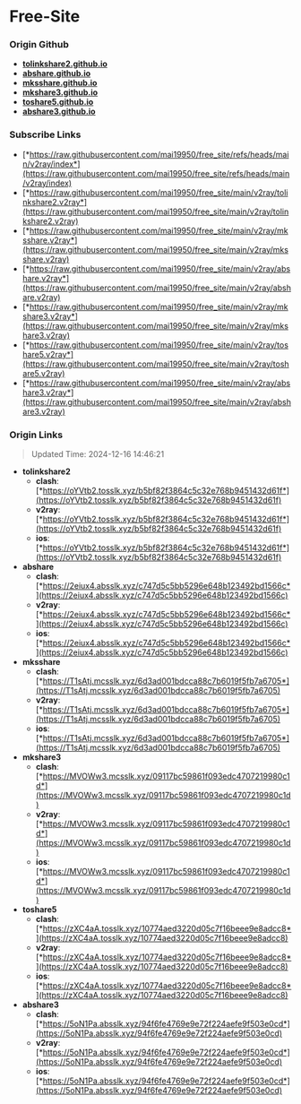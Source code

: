 # Free-Site

### Origin Github

- [**tolinkshare2.github.io**](https://github.com/tolinkshare2/tolinkshare2.github.io)
- [**abshare.github.io**](https://github.com/abshare/abshare.github.io)
- [**mksshare.github.io**](https://github.com/mksshare/mksshare.github.io)
- [**mkshare3.github.io**](https://github.com/mkshare3/mkshare3.github.io)
- [**toshare5.github.io**](https://github.com/toshare5/toshare5.github.io)
- [**abshare3.github.io**](https://github.com/abshare3/abshare3.github.io)

### Subscribe Links

- [*https://raw.githubusercontent.com/mai19950/free_site/refs/heads/main/v2ray/index*](https://raw.githubusercontent.com/mai19950/free_site/refs/heads/main/v2ray/index)
- [*https://raw.githubusercontent.com/mai19950/free_site/main/v2ray/tolinkshare2.v2ray*](https://raw.githubusercontent.com/mai19950/free_site/main/v2ray/tolinkshare2.v2ray)
- [*https://raw.githubusercontent.com/mai19950/free_site/main/v2ray/mksshare.v2ray*](https://raw.githubusercontent.com/mai19950/free_site/main/v2ray/mksshare.v2ray)
- [*https://raw.githubusercontent.com/mai19950/free_site/main/v2ray/abshare.v2ray*](https://raw.githubusercontent.com/mai19950/free_site/main/v2ray/abshare.v2ray)
- [*https://raw.githubusercontent.com/mai19950/free_site/main/v2ray/mkshare3.v2ray*](https://raw.githubusercontent.com/mai19950/free_site/main/v2ray/mkshare3.v2ray)
- [*https://raw.githubusercontent.com/mai19950/free_site/main/v2ray/toshare5.v2ray*](https://raw.githubusercontent.com/mai19950/free_site/main/v2ray/toshare5.v2ray)
- [*https://raw.githubusercontent.com/mai19950/free_site/main/v2ray/abshare3.v2ray*](https://raw.githubusercontent.com/mai19950/free_site/main/v2ray/abshare3.v2ray)

### Origin Links

> Updated Time: 2024-12-16 14:46:21

- **tolinkshare2**
  - **clash**: [*https://oYVtb2.tosslk.xyz/b5bf82f3864c5c32e768b9451432d61f*](https://oYVtb2.tosslk.xyz/b5bf82f3864c5c32e768b9451432d61f)
  - **v2ray**: [*https://oYVtb2.tosslk.xyz/b5bf82f3864c5c32e768b9451432d61f*](https://oYVtb2.tosslk.xyz/b5bf82f3864c5c32e768b9451432d61f)
  - **ios**: [*https://oYVtb2.tosslk.xyz/b5bf82f3864c5c32e768b9451432d61f*](https://oYVtb2.tosslk.xyz/b5bf82f3864c5c32e768b9451432d61f)
- **abshare**
  - **clash**: [*https://2eiux4.absslk.xyz/c747d5c5bb5296e648b123492bd1566c*](https://2eiux4.absslk.xyz/c747d5c5bb5296e648b123492bd1566c)
  - **v2ray**: [*https://2eiux4.absslk.xyz/c747d5c5bb5296e648b123492bd1566c*](https://2eiux4.absslk.xyz/c747d5c5bb5296e648b123492bd1566c)
  - **ios**: [*https://2eiux4.absslk.xyz/c747d5c5bb5296e648b123492bd1566c*](https://2eiux4.absslk.xyz/c747d5c5bb5296e648b123492bd1566c)
- **mksshare**
  - **clash**: [*https://T1sAtj.mcsslk.xyz/6d3ad001bdcca88c7b6019f5fb7a6705*](https://T1sAtj.mcsslk.xyz/6d3ad001bdcca88c7b6019f5fb7a6705)
  - **v2ray**: [*https://T1sAtj.mcsslk.xyz/6d3ad001bdcca88c7b6019f5fb7a6705*](https://T1sAtj.mcsslk.xyz/6d3ad001bdcca88c7b6019f5fb7a6705)
  - **ios**: [*https://T1sAtj.mcsslk.xyz/6d3ad001bdcca88c7b6019f5fb7a6705*](https://T1sAtj.mcsslk.xyz/6d3ad001bdcca88c7b6019f5fb7a6705)
- **mkshare3**
  - **clash**: [*https://MVOWw3.mcsslk.xyz/09117bc59861f093edc4707219980c1d*](https://MVOWw3.mcsslk.xyz/09117bc59861f093edc4707219980c1d)
  - **v2ray**: [*https://MVOWw3.mcsslk.xyz/09117bc59861f093edc4707219980c1d*](https://MVOWw3.mcsslk.xyz/09117bc59861f093edc4707219980c1d)
  - **ios**: [*https://MVOWw3.mcsslk.xyz/09117bc59861f093edc4707219980c1d*](https://MVOWw3.mcsslk.xyz/09117bc59861f093edc4707219980c1d)
- **toshare5**
  - **clash**: [*https://zXC4aA.tosslk.xyz/10774aed3220d05c7f16beee9e8adcc8*](https://zXC4aA.tosslk.xyz/10774aed3220d05c7f16beee9e8adcc8)
  - **v2ray**: [*https://zXC4aA.tosslk.xyz/10774aed3220d05c7f16beee9e8adcc8*](https://zXC4aA.tosslk.xyz/10774aed3220d05c7f16beee9e8adcc8)
  - **ios**: [*https://zXC4aA.tosslk.xyz/10774aed3220d05c7f16beee9e8adcc8*](https://zXC4aA.tosslk.xyz/10774aed3220d05c7f16beee9e8adcc8)
- **abshare3**
  - **clash**: [*https://5oN1Pa.absslk.xyz/94f6fe4769e9e72f224aefe9f503e0cd*](https://5oN1Pa.absslk.xyz/94f6fe4769e9e72f224aefe9f503e0cd)
  - **v2ray**: [*https://5oN1Pa.absslk.xyz/94f6fe4769e9e72f224aefe9f503e0cd*](https://5oN1Pa.absslk.xyz/94f6fe4769e9e72f224aefe9f503e0cd)
  - **ios**: [*https://5oN1Pa.absslk.xyz/94f6fe4769e9e72f224aefe9f503e0cd*](https://5oN1Pa.absslk.xyz/94f6fe4769e9e72f224aefe9f503e0cd)
